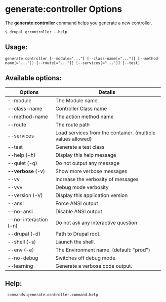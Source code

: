 # generate:controller Options
The **generate:controller** command helps you generate a new controller.

```
$ drupal g:controller --help
```
## Usage:
```
generate:controller [--module="..."] [--class-name[="..."]] [--method-name[="..."]] [--route[="..."]] [--services[="..."]] [--test]
```
## Available options:
Options | Details
------------ |-------------
--module      |        The Module name.
--class-name  |         Controller Class name
--method-name |         The action method name
--route       |         The route path
--services    |         Load services from the container. (multiple values allowed)
--test        |         Generate a test class
--help (-h)     |       Display this help message
--quiet (-q)     |      Do not output any message
**--verbose** (-v) | Show more verbose messages
--vv | Increase the verbosity of messages
--vvv | Debug mode verbosity
--version (-V)    |     Display this application version
--ansi             |    Force ANSI output
--no-ansi          |    Disable ANSI output
--no-interaction (-n)  | Do not ask any interactive question
--drupal (-d)      |    Path to Drupal root.
--shell (-s)       |    Launch the shell.
--env (-e)         |    The Environment name. (default: "prod")
--no-debug         |    Switches off debug mode.
--learning         |    Generate a verbose code output.

## Help:
```
 commands.generate.controller.command.help
```
